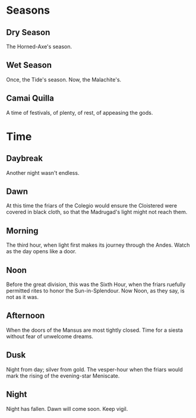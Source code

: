 # Seasons
## Dry Season
The Horned-Axe's season.
## Wet Season
Once, the Tide's season. Now, the Malachite's.
## Camai Quilla
A time of festivals, of plenty, of rest, of appeasing the gods.
# Time
## Daybreak
Another night wasn't endless.
## Dawn
At this time the friars of the Colegio would ensure the Cloistered were covered in black cloth, so that the Madrugad's light might not reach them.
## Morning
The third hour, when light first makes its journey through the Andes. Watch as the day opens like a door.
## Noon
Before the great division, this was the Sixth Hour, when the friars ruefully permitted rites to honor the Sun-in-Splendour. Now Noon, as they say, is not as it was.
## Afternoon
When the doors of the Mansus are most tightly closed. Time for a siesta without fear of unwelcome dreams. 
## Dusk
Night from day; silver from gold. The vesper-hour when the friars would mark the rising of the evening-star Meniscate.
## Night
Night has fallen. Dawn will come soon. Keep vigil.